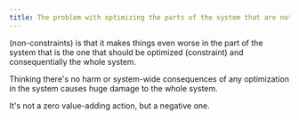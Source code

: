 ```yaml
---
title: The problem with optimizing the parts of the system that are not the ones that should be optimized
---
```


(non-constraints) is that it makes things even worse in the part of the system that is the one that should be optimized (constraint) and consequentially the whole system.

Thinking there's no harm or system-wide consequences of any optimization in the system causes huge damage to the whole system.

It's not a zero value-adding action, but a negative one.
